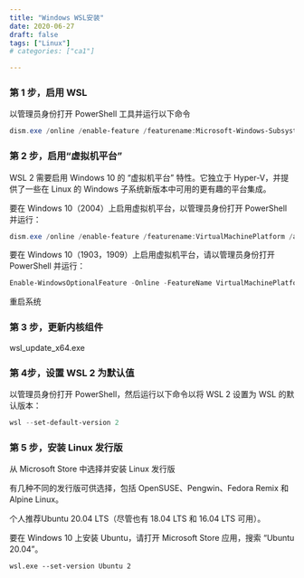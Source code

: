 ```yaml
---
title: "Windows WSL安装"
date: 2020-06-27
draft: false
tags: ["Linux"]
# categories: ["ca1"]

---
```



### 第 1 步，启用 WSL

以管理员身份打开 PowerShell 工具并运行以下命令

```powershell
dism.exe /online /enable-feature /featurename:Microsoft-Windows-Subsystem-Linux /all /norestart
```

### 第 2 步，启用“虚拟机平台”

WSL 2 需要启用 Windows 10 的 “虚拟机平台” 特性。它独立于 Hyper-V，并提供了一些在 Linux 的 Windows 子系统新版本中可用的更有趣的平台集成。

要在 Windows 10（2004）上启用虚拟机平台，以管理员身份打开 PowerShell 并运行：

```powershell
dism.exe /online /enable-feature /featurename:VirtualMachinePlatform /all /norestart
```

要在 Windows 10（1903，1909）上启用虚拟机平台，请以管理员身份打开 PowerShell 并运行：

```powershell
Enable-WindowsOptionalFeature -Online -FeatureName VirtualMachinePlatform -NoRestart
```

重启系统

### 第 3 步，更新内核组件

wsl_update_x64.exe


### 第 4步，设置 WSL 2 为默认值

以管理员身份打开 PowerShell，然后运行以下命令以将 WSL 2 设置为 WSL 的默认版本：

```powershell
wsl --set-default-version 2
```


### 第 5 步，安装 Linux 发行版

从 Microsoft Store 中选择并安装 Linux 发行版

有几种不同的发行版可供选择，包括 OpenSUSE、Pengwin、Fedora Remix 和 Alpine Linux。

个人推荐Ubuntu 20.04 LTS（尽管也有 18.04 LTS 和 16.04 LTS 可用）。

要在 Windows 10 上安装 Ubuntu，请打开 Microsoft Store 应用，搜索 “Ubuntu 20.04”。

`wsl.exe --set-version Ubuntu 2`